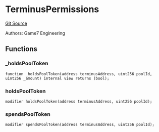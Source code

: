 # TerminusPermissions
[Git Source](https://github.com/G7DAO/protocol/blob/f0f83a37294cdf00eb87c0478d9db8879b5b60dc/contracts/security/terminus/TerminusPermissions.sol)

Authors: Game7 Engineering


## Functions
### _holdsPoolToken


```solidity
function _holdsPoolToken(address terminusAddress, uint256 poolId, uint256 _amount) internal view returns (bool);
```

### holdsPoolToken


```solidity
modifier holdsPoolToken(address terminusAddress, uint256 poolId);
```

### spendsPoolToken


```solidity
modifier spendsPoolToken(address terminusAddress, uint256 poolId);
```

